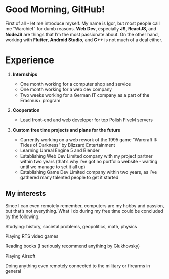 
# Good Morning, GitHub!

First of all - let me introduce myself. My name is Igor, but most people call me “Warchief” for dumb reasons. **Web Dev**, especially **JS, ReactJS**, and **NodeJS** are things that I’m the most passionate about. On the other hand, working with **Flutter**, **Android Studio**, and **C++** is not much of a deal either.

# Experience

1.  **Internships**

	-   One month working for a computer shop and service
	-   One month working for a web dev company
	-   Two weeks working for a German IT company as a part of the Erasmus+ program

2.  **Cooperation**

	-   Lead front-end and web developer for top Polish FiveM servers

3.  **Custom free time projects and plans for the future**

	-   Currently working on a web rework of the 1995 game “Warcraft II: Tides of Darkness” by Blizzard Entertainment
 	-   Learning Unreal Engine 5 and Blender	
	-   Establishing Web Dev Limited company with my project partner within two years (that’s why I’ve got no portfolio website - waiting until we manage to set it all up)
	-   Establishing Game Dev Limited company within two years, as I’ve gathered many talented people to get it started

## My interests

Since I can even remotely remember, computers are my hobby and passion, but that’s not everything. What I do during my free time could be concluded by the following:

Studying: history, societal problems, geopolitics, math, physics

Playing RTS video games

Reading books (I seriously recommend anything by Glukhovsky)

Playing Airsoft

Doing anything even remotely connected to the military or firearms in general
